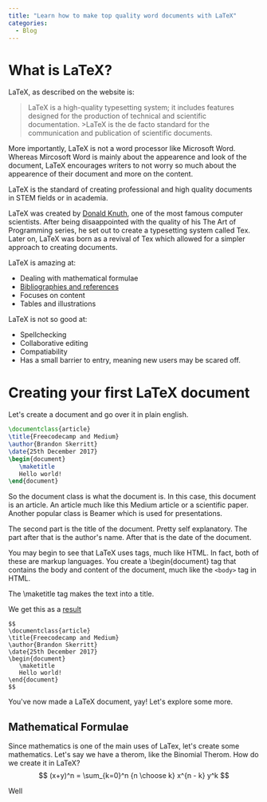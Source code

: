 ```yaml
---
title: "Learn how to make top quality word documents with LaTeX"
categories:
  - Blog
---
```


# What is LaTeX?

LaTeX, as described on the website is:
>LaTeX is a high-quality typesetting system; it includes features designed for the production of technical and scientific documentation. >LaTeX is the de facto standard for the communication and publication of scientific documents. 

More importantly, LaTeX is not a word processor like Microsoft Word. Whereas Mircosoft Word is mainly about the appearence and look of the document, LaTeX encourages writers to not worry so much about the appearence of their document and more on the content.

LaTeX is the standard of creating professional and high quality documents in STEM fields or in academia. 

LaTeX was created by [Donald Knuth](https://en.wikipedia.org/wiki/Donald_knuth), one of the most famous computer scientists. After being disaappointed with the quality of his The Art of Programming series, he set out to create a typesetting system called Tex. Later on, LaTeX was born as a revival of Tex which allowed for a simpler approach to creating documents.

LaTeX is amazing at:
* Dealing with mathematical formulae
* [Bibliographies and references](https://www.sharelatex.com/learn/Bibliography_management_with_bibtex)
* Focuses on content
* Tables and illustrations

LaTeX is not so good at:
* Spellchecking
* Collaborative editing
* Compatiability
* Has a small barrier to entry, meaning new users may be scared off.

# Creating your first LaTeX document

Let's create a document and go over it in plain english.
```LaTeX
\documentclass{article}
\title{Freecodecamp and Medium}
\author{Brandon Skerritt}
\date{25th December 2017}
\begin{document}
   \maketitle
   Hello world!
\end{document}
```

So the document class is what the document is. In this case, this document is an article. An article much like this Medium article or a scientific paper. Another popular class is Beamer which is used for presentations.

The second part is the title of the document. Pretty self explanatory.
The part after that is the author's name.
After that is the date of the document.

You may begin to see that LaTeX uses tags, much like HTML. In fact, both of these are markup languages. You create a \begin{document} tag that contains the body and content of the document, much like the ```<body>``` tag in HTML.

The \maketitle tag makes the text into a title.

We get this as a [result](https://latexbase.com/d/1a925e91-60f4-4570-8511-580f422ee8c5)
```
$$
\documentclass{article}
\title{Freecodecamp and Medium}
\author{Brandon Skerritt}
\date{25th December 2017}
\begin{document}
   \maketitle
   Hello world!
\end{document}
$$
```
You've now made a LaTeX document, yay! Let's explore some more.

## Mathematical Formulae

Since mathematics is one of the main uses of LaTex, let's create some mathematics.
Let's say we have a therom, like the Binomial Therom. How do we create it in LaTeX?
$$ (x+y)^n = \sum_{k=0}^n {n \choose k} x^{n - k} y^k $$

Well